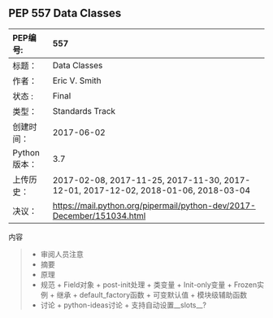## PEP 557 Data Classes

|PEP编号:|557|
|:----|:----|
| 标题：     | Data Classes|
| 作者：      | Eric V. Smith <eric at trueblade.com>   |
| 状态 :       |    Final   |
| 类型：        |    Standards Track   |
| 创建时间：        |    2017-06-02   |
| Python版本：        |    3.7   |
| 上传历史：        | 2017-02-08, 2017-11-25, 2017-11-30, 2017-12-01, 2017-12-02, 2018-01-06, 2018-03-04 |
| 决议：        |    https://mail.python.org/pipermail/python-dev/2017-December/151034.html   |

内容
> * 审阅人员注意
> * 摘要
> * 原理
> * 规范
    + Field对象
    + post-init处理
    + 类变量
    + Init-only变量
    + Frozen实例
    + 继承
    + default_factory函数
    + 可变默认值
    + 模块级辅助函数
> * 讨论
    + python-ideas讨论
    + 支持自动设置__slots__?

